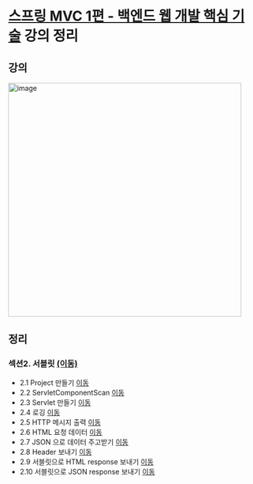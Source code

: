 # [스프링 MVC 1편 - 백엔드 웹 개발 핵심 기술](https://www.inflearn.com/course/%EC%8A%A4%ED%94%84%EB%A7%81-mvc-1/dashboard) 강의 정리 

## 강의
<img width="473" alt="image" src="https://github.com/snaag/study-spring-mvc-1/assets/42943992/bcb4c401-e8f1-4258-bc90-21ede9af3c34">

## 정리
### 섹션2. 서블릿 [(이동)](https://github.com/snaag/study-spring-mvc-1/tree/main/note/section-2)
- 2.1 Project 만들기 [이동](https://github.com/snaag/study-spring-mvc-1/tree/main/note/section-2#21-project-%EB%A7%8C%EB%93%A4%EA%B8%B0)
- 2.2 ServletComponentScan [이동](https://github.com/snaag/study-spring-mvc-1/tree/main/note/section-2#22-servletcomponentscan)
- 2.3 Servlet 만들기 [이동](https://github.com/snaag/study-spring-mvc-1/tree/main/note/section-2#23-servlet-%EB%A7%8C%EB%93%A4%EA%B8%B0)
- 2.4 로깅 [이동](https://github.com/snaag/study-spring-mvc-1/tree/main/note/section-2#24-%EB%A1%9C%EA%B9%85)
- 2.5 HTTP 메시지 출력 [이동](https://github.com/snaag/study-spring-mvc-1/tree/main/note/section-2#25-http-%EB%A9%94%EC%8B%9C%EC%A7%80-%EC%B6%9C%EB%A0%A5)
- 2.6 HTML 요청 데이터 [이동](https://github.com/snaag/study-spring-mvc-1/tree/main/note/section-2#26-html-%EC%9A%94%EC%B2%AD-%EB%8D%B0%EC%9D%B4%ED%84%B0)
- 2.7 JSON 으로 데이터 주고받기 [이동](https://github.com/snaag/study-spring-mvc-1/tree/main/note/section-2#27-json-%EC%9C%BC%EB%A1%9C-%EB%8D%B0%EC%9D%B4%ED%84%B0-%EC%A3%BC%EA%B3%A0%EB%B0%9B%EA%B8%B0)
- 2.8 Header 보내기 [이동](https://github.com/snaag/study-spring-mvc-1/tree/main/note/section-2#28-header-%EB%B3%B4%EB%82%B4%EA%B8%B0)
- 2.9 서블릿으로 HTML response 보내기 [이동](https://github.com/snaag/study-spring-mvc-1/tree/main/note/section-2#29-%EC%84%9C%EB%B8%94%EB%A6%BF%EC%9C%BC%EB%A1%9C-html-response-%EB%B3%B4%EB%82%B4%EA%B8%B0)
- 2.10 서블릿으로 JSON response 보내기 [이동](https://github.com/snaag/study-spring-mvc-1/tree/main/note/section-2#210-%EC%84%9C%EB%B8%94%EB%A6%BF%EC%9C%BC%EB%A1%9C-json-response-%EB%B3%B4%EB%82%B4%EA%B8%B0)

